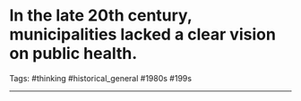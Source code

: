 # In the late 20th century, municipalities lacked a clear vision on public health.
Tags: #thinking #historical_general #1980s #199s

---